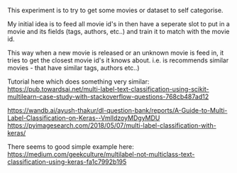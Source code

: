 This experiment is to try to get some movies or dataset to self categorise.

My initial idea is to feed all movie id's in then have a seperate slot to put in 
a movie and its fields (tags, authors, etc..) and train it to match with the movie id.

This way when a new movie is released or an unknown movie is feed in, it tries to get
the closest movie id's it knows about. i.e. is recommends similar movies - that have similar tags, authors etc..)

Tutorial here which does something very similar: https://pub.towardsai.net/multi-label-text-classification-using-scikit-multilearn-case-study-with-stackoverflow-questions-768cb487ad12

https://wandb.ai/ayush-thakur/dl-question-bank/reports/A-Guide-to-Multi-Label-Classification-on-Keras--VmlldzoyMDgyMDU
https://pyimagesearch.com/2018/05/07/multi-label-classification-with-keras/

There seems to good simple example here:
https://medium.com/geekculture/multilabel-not-multiclass-text-classification-using-keras-fa1c7992b195

